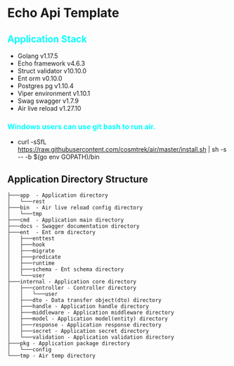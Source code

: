 # Echo Api Template

## <font color="cyan">Application Stack</font>
- Golang v1.17.5
- Echo framework v4.6.3
- Struct validator v10.10.0
- Ent orm v0.10.0
- Postgres pg v1.10.4
- Viper environment v1.10.1
- Swag swagger v1.7.9
- Air live reload v1.27.10

### <font color="cyan">Windows users can use git bash to run air. </font>
- curl -sSfL https://raw.githubusercontent.com/cosmtrek/air/master/install.sh | sh -s -- -b $(go env GOPATH)/bin

## Application Directory Structure
````
├───app  - Application directory
│   └───rest
├───bin  - Air live reload config directory 
│   └───tmp
├───cmd  - Application main directory
├───docs - Swagger documentation directory
├───ent  - Ent orm directory
│   ├───enttest
│   ├───hook
│   ├───migrate
│   ├───predicate
│   ├───runtime
│   ├───schema - Ent schema directory
│   └───user
├───internal - Application core directory
│   ├───controller - Controller directory
│   │   └───user 
│   ├───dto - Data transfer object(dto) directory
│   ├───handle - Application handle directory
│   ├───middleware - Application middleware directory
│   ├───model - Application model(entity) directory
│   ├───response - Application response directory
│   ├───secret - Application secret directory
│   └───validation - Application validation directory
├───pkg - Application package directory 
│   └───config
└───tmp - Air temp directory
````
